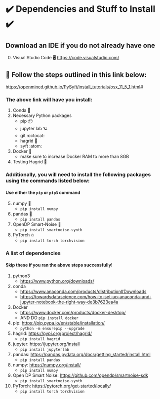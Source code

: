 # :heavy_check_mark: Dependencies and Stuff to Install :heavy_check_mark:

## Download an IDE if you do not already have one
0. Visual Studio Code :desktop_computer:
https://code.visualstudio.com/

## :scroll:	Follow the steps outlined in this link below:
https://openmined.github.io/PySyft/install_tutorials/osx_11_5_1.html#
### The above link will have you install:
1. Conda :dragon:
2. Necessary Python packages
    * pip :package:
    * jupyter lab :ringed_planet:
    * git :octocat:
    * hagrid :crystal_ball:
    * syft :atom:
3. Docker :whale:
    * make sure to increase Docker RAM to more than 8GB
4. Testing Hagrid :crystal_ball:

### Additionally, you will need to install the following packages using the commands listed below:
#### Use either the `pip` or `pip3` command
5. numpy :snake:
    * `pip install numpy`
6. pandas :panda_face:
    * `pip install pandas`
7. OpenDP Smart-Noise :dna:
    * `pip install smartnoise-synth`
8. PyTorch :fire:
    * `pip install torch torchvision`


### A list of dependencies
#### Skip these if you ran the above steps successfully!

1. python3
    * https://www.python.org/downloads/
2. conda
    * https://www.anaconda.com/products/distribution#Downloads
    * https://towardsdatascience.com/how-to-set-up-anaconda-and-jupyter-notebook-the-right-way-de3b7623ea4a
3. Docker
    * https://www.docker.com/products/docker-desktop/
    * AND DO `pip install docker`
4. pip: https://pip.pypa.io/en/stable/installation/
    * `python -m ensurepip --upgrade`
5. hagrid: https://pypi.org/project/hagrid/
    * `pip install hagrid`
6. jupyter: https://jupyter.org/install
    * `pip install jupyterlab`
7. pandas: https://pandas.pydata.org/docs/getting_started/install.html
    * `pip install pandas`
8. numpy: https://numpy.org/install/
    * `pip install numpy`
9. Open DP Smart Noise: https://github.com/opendp/smartnoise-sdk
    * `pip install smartnoise-synth`
10. PyTorch: https://pytorch.org/get-started/locally/
    * `pip install torch torchvision`

